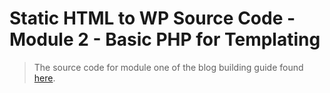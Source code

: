 # Static HTML to WP Source Code - Module 2 - Basic PHP for Templating

> The source code for module one of the blog building guide found [here](https://steven-klein.github.io/blog-guide/2-basic-php-templating/).
